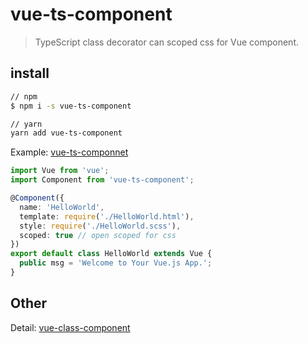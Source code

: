 # vue-ts-component

> TypeScript class decorator can scoped css for Vue component.

## install

```bash
// npm
$ npm i -s vue-ts-component

// yarn
yarn add vue-ts-component
```

Example: [vue-ts-componnet](https://github.com/foreverzmy/vue-ts-component-demo)

```ts
import Vue from 'vue';
import Component from 'vue-ts-component';

@Component({
  name: 'HelloWorld',
  template: require('./HelloWorld.html'),
  style: require('./HelloWorld.scss'),
  scoped: true // open scoped for css
})
export default class HelloWorld extends Vue {
  public msg = 'Welcome to Your Vue.js App.';
}
```

## Other

Detail: [vue-class-component](https://www.npmjs.com/package/vue-class-component)